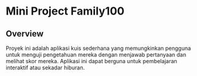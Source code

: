# Mini Project Family100

## Overview
Proyek ini adalah aplikasi kuis sederhana yang memungkinkan pengguna untuk menguji pengetahuan mereka dengan menjawab pertanyaan dan melihat skor mereka. Aplikasi ini dapat berguna untuk pembelajaran interaktif atau sekadar hiburan.
